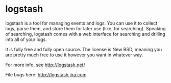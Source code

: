 # logstash

logstash is a tool for managing events and logs. You can use it to collect logs, parse them, and store them for later use (like, for searching). Speaking of searching, logstash comes with a web interface for searching and drilling into all of your logs.

It is fully free and fully open source. The license is New BSD, meaning you are pretty much free to use it however you want in whatever way.

For more info, see <http://logstash.net/>

File bugs here: <http://logstash.jira.com>
